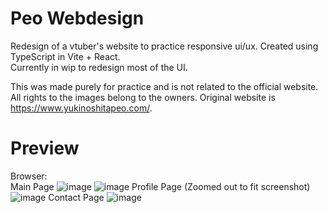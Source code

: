# Peo Webdesign
Redesign of a vtuber's website to practice responsive ui/ux. Created using TypeScript in Vite + React.  <br/>
Currently in wip to redesign most of the UI.

This was made purely for practice and is not related to the official website. All rights to the images belong to the owners. Original website is https://www.yukinoshitapeo.com/.

# Preview
Browser: <br/>
Main Page 
![image](https://github.com/user-attachments/assets/780bbc61-3665-40af-b4a4-0145004fa0f7)
![image](https://github.com/user-attachments/assets/4dbbea3c-e966-4df2-bc49-61cb11783382)
Profile Page (Zoomed out to fit screenshot)
![image](https://github.com/user-attachments/assets/933cb1b6-53b4-49f3-8adf-c5602ae724ff)
Contact Page
![image](https://github.com/user-attachments/assets/0bbf9769-bfd5-414e-ba0a-2697e31fb512)